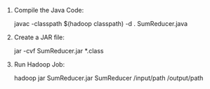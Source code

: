 1. Compile the Java Code:
   
   javac -classpath $(hadoop classpath) -d . SumReducer.java
2. Create a JAR file:
   
   jar -cvf SumReducer.jar \*.class
3. Run Hadoop Job:
   
   hadoop jar SumReducer.jar SumReducer /input/path /output/path
